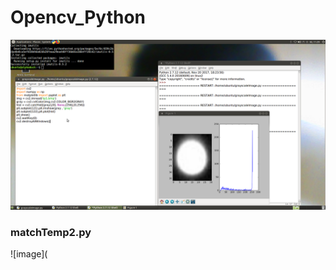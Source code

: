 # Opencv_Python
![image](https://github.com/tsaiminghsu/Opencv_Python/blob/master/matchHistogram.png)
### matchTemp2.py
![image](
